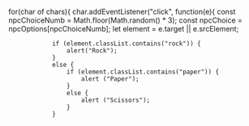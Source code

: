 for(char of chars){
            char.addEventListener("click", function(e){
                const npcChoiceNumb = Math.floor(Math.random() * 3);
                const npcChoice = npcOptions[npcChoiceNumb];
                let element = e.target || e.srcElement;

                if (element.classList.contains("rock")) {
                    alert("Rock");
                }
                else {
                    if (element.classList.contains("paper")) {
                        alert ("Paper");
                    }
                    else {
                        alert ("Scissors");
                    }
                }